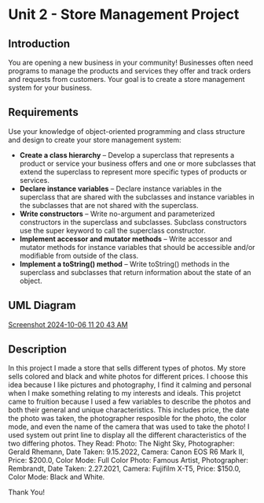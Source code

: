 # Unit 2 - Store Management Project

## Introduction

You are opening a new business in your community! Businesses often need programs to manage the products and services they offer and track orders and requests from customers. Your goal is to create a store management system for your business.

## Requirements

Use your knowledge of object-oriented programming and class structure and design to create your store management system:
- **Create a class hierarchy** – Develop a superclass that represents a product or service your business offers and one or more subclasses that extend the superclass to represent more specific types of products or services.
- **Declare instance variables** – Declare instance variables in the superclass that are shared with the subclasses and instance variables in the subclasses that are not shared with the superclass.
- **Write constructors** – Write no-argument and parameterized constructors in the superclass and subclasses. Subclass constructors use the super keyword to call the superclass constructor.
- **Implement accessor and mutator methods** – Write accessor and mutator methods for instance variables that should be accessible and/or modifiable from outside of the class.
- **Implement a toString() method** – Write toString() methods in the superclass and subclasses that return information about the state of an object.

## UML Diagram

[Screenshot 2024-10-06 11 20 43 AM](https://github.com/user-attachments/assets/cf86680a-fb48-4c9e-a70f-b925e948f009)
## Description


In this project I made a store that sells different types of photos. My store sells colored and black and white photos for different prices. I choose this idea because I like pictures and photography, I find it calming and personal when I make something relating to my interests and ideals. This projetct came to fruition because I used a few variables to describe the photos and both their general and unique characteristics. This includes price, the date the photo was taken, the photographer resposible for the photo, the color mode, and even the name of the camera that was used to take the photo! I used system out print line to display all the different characteristics of the two differing photos. They Read: Photo: The Night Sky, Photographer: Gerald Rhemann, Date Taken: 9.15.2022, Camera: Canon EOS R6 Mark II, Price: $200.0, Color Mode: Full Color
Photo: Famous Artist, Photographer: Rembrandt, Date Taken: 2.27.2021, Camera: Fujifilm X-T5, Price: $150.0, Color Mode: Black and White. 

Thank You!
